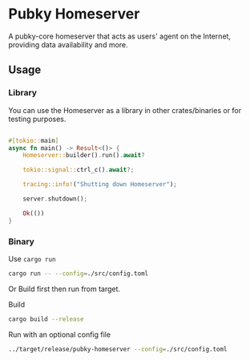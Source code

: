 # Pubky Homeserver

A pubky-core homeserver that acts as users' agent on the Internet, providing data availability and more.

## Usage

### Library

You can use the Homeserver as a library in other crates/binaries or for testing purposes.

```rust

#[tokio::main]
async fn main() -> Result<()> {
    Homeserver::builder().run().await?

    tokio::signal::ctrl_c().await?;

    tracing::info!("Shutting down Homeserver");

    server.shutdown();

    Ok(())
}
```

### Binary

Use `cargo run`

```bash
cargo run -- --config=./src/config.toml
```

Or Build first then run from target.

Build

```bash
cargo build --release
```

Run with an optional config file

```bash
../target/release/pubky-homeserver --config=./src/config.toml
```
